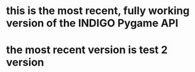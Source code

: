 # this is the most recent, fully working version of the INDIGO Pygame API
# the most recent version is test 2 version